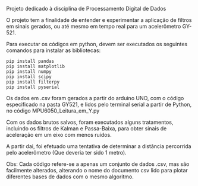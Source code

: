 Projeto dedicado à disciplina de Processamento Digital de Dados

O projeto tem a finalidade de entender e experimentar a aplicação de filtros em sinais gerados, ou até mesmo em tempo real para um acelerômetro GY-521.

Para executar os códigos em python, devem ser executados os seguintes comandos para instalar as bibliotecas:

```
pip install pandas
pip install matplotlib
pip install numpy
pip install scipy
pip install filterpy
pip install pyserial
```

Os dados em .csv foram gerados a partir do arduino UNO, com o código especificado na pasta GY521, e lidos pelo terminal serial a partir de Python, no código MPU6050_Leitura_em_Y.py

Com os dados brutos salvos, foram executados alguns tratamentos, incluindo os filtros de Kalman e Passa-Baixa, para obter sinais de aceleração em um eixo com menos ruídos.

A partir dai, foi efetuado uma tentativa de determinar a distância percorrida pelo acelerômetro (Que deveria ter sido 1 metro). 

Obs: Cada código refere-se a apenas um conjunto de dados .csv, mas são facilmente alterados, alterando o nome do documento csv lido para plotar diferentes bases de dados com o mesmo algoritmo.
